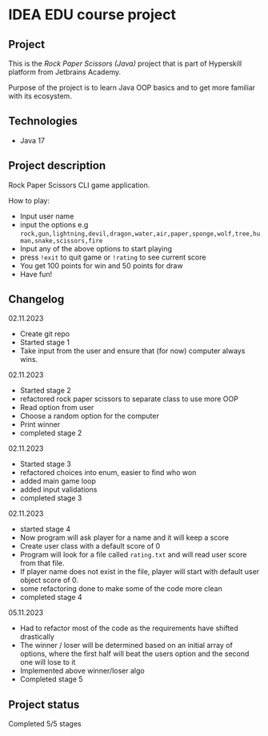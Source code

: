 # IDEA EDU course project

## Project
This is the *Rock Paper Scissors (Java)* project that is part of Hyperskill platform from Jetbrains Academy.

Purpose of the project is to learn Java OOP basics and to get more familiar with its ecosystem.

## Technologies

- Java 17

## Project description
Rock Paper Scissors CLI game application.

How to play:
- Input user name
- input the options e.g `rock,gun,lightning,devil,dragon,water,air,paper,sponge,wolf,tree,human,snake,scissors,fire`
- Input any of the above options to start playing
- press `!exit` to quit game or `!rating` to see current score
- You get 100 points for win and 50 points for draw
- Have fun!

## Changelog
02.11.2023
- Create git repo
- Started stage 1
- Take input from the user and ensure that (for now) computer always wins.

02.11.2023
- Started stage 2
- refactored rock paper scissors to separate class to use more OOP
- Read option from user
- Choose a random option for the computer
- Print winner
- completed stage 2

02.11.2023
- Started stage 3
- refactored choices into enum, easier to find who won
- added main game loop
- added input validations
- completed stage 3

02.11.2023
- started stage 4
- Now program will ask player for a name and it will keep a score
- Create user class with a default score of 0
- Program will look for a file called `rating.txt` and will read user score from that file.
- If player name does not exist in the file, player will start with default user object score of 0.
- some refactoring done to make some of the code more clean
- completed stage 4

05.11.2023
- Had to refactor most of the code as the requirements have shifted drastically 
- The winner / loser will be determined based on an initial array of options, where the first half will beat the users option and the second one will lose to it
- Implemented above winner/loser algo
- Completed stage 5

## Project status

Completed 5/5 stages